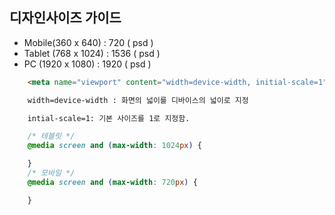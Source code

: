 ## 디자인사이즈 가이드

 - Mobile(360 x 640) : 720 ( psd )
 - Tablet (768 x 1024) : 1536 ( psd )
 - PC (1920 x 1080) : 1920 ( psd )



``` HTML
    <meta name="viewport" content="width=device-width, initial-scale=1">

    width=device-width : 화면의 넓이를 디바이스의 넓이로 지정

    intial-scale=1: 기본 사이즈를 1로 지정함.

```


``` CSS
    /* 테블릿 */
    @media screen and (max-width: 1024px) {

    }
    /* 모바일 */
    @media screen and (max-width: 720px) {

    }

```